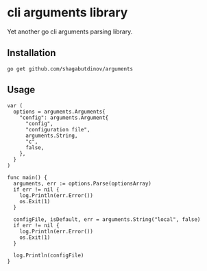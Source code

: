 cli arguments library
=====================

Yet another go cli arguments parsing library.

Installation
------------

```
go get github.com/shagabutdinov/arguments
```

Usage
-----

```
var (
  options = arguments.Arguments{
    "config": arguments.Argument{
      "config",
      "configuration file",
      arguments.String,
      "c",
      false,
    },
  }
)

func main() {
  arguments, err := options.Parse(optionsArray)
  if err != nil {
    log.Println(err.Error())
    os.Exit(1)
  }

  configFile, isDefault, err = arguments.String("local", false)
  if err != nil {
    log.Println(err.Error())
    os.Exit(1)
  }

  log.Println(configFile)
}
```
